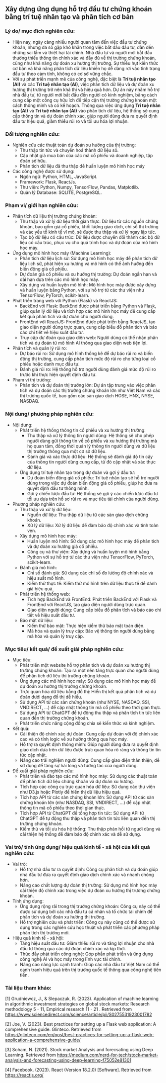## Xây dựng ứng dụng hỗ trợ đầu tư chứng khoán bằng trí tuệ nhân tạo và phân tích cơ bản

### Lý do/ mục đích nghiên cứu:
- Hiện nay, ngày càng nhiều người quan tâm đến việc đầu tư chứng khoán, nhưng đa số gặp khó khăn trong việc bắt đầu đầu tư, dẫn đến những sai lầm và thiệt hại tài chính. Nhà đầu tư và người mới bắt đầu thường thiếu thông tin chính xác và đầy đủ về thị trường chứng khoán, cũng như khả năng dự đoán xu hướng thị trường. Sự thiếu hụt kiến thức cơ bản và khả năng phân tích dữ liệu khiến họ dễ dàng rơi vào tình trạng đầu tư theo cảm tính, không có cơ sở vững chắc.
- Với sự phát triển mạnh mẽ của công nghệ, đặc biệt là **Trí tuệ nhân tạo (AI)** và các **Trí tuệ nhân tạo (AI)**, việc phân tích dữ liệu và dự đoán xu hướng thị trường trở nên khả thi và hiệu quả hơn. Dự án này nhằm hỗ trợ nhà đầu tư, từ người mới bắt đầu đến người có kinh nghiệm, bằng cách cung cấp một công cụ hữu ích để tiếp cận thị trường chứng khoán một cách thông minh và có kế hoạch. Thông qua việc ứng dụng **Trí tuệ nhân tạo (AI)** và **Trí tuệ nhân tạo (AI)** vào phân tích dữ liệu, hệ thống sẽ cung cấp thông tin và dự đoán chính xác, giúp người dùng đưa ra quyết định đầu tư hiệu quả, giảm thiểu rủi ro và tối ưu hóa lợi nhuận.
  
### Đối tượng nghiên cứu:
- Nghiên cứu các thuật toán dự đoán xu hướng của thị trường:
  + Thu thập tin tức và chuyển hoá thành dữ liệu số.
  + Cập nhật giá mua bán của các mã cổ phiếu và doanh nghiệp, tập đoàn sở hữu.
  + Phân tích dữ liệu đã thu thập để huấn luyện mô hình học máy
- Các công nghệ được sử dụng:
  + Ngôn ngữ: Python, HTML, JavaScript.
  + Framework: Flask, ReactJs.
  + Thư viện: Python, Numpy, TensorFlow, Pandas, Matplotlib.
  + Quản lý Database: SQLITE, PostgreSQL.
  
### Phạm vi/ giới hạn nghiên cứu:
- Phân tích dữ liệu thị trường chứng khoán:
  + Thu thập và xử lý dữ liệu thời gian thực: Dữ liệu từ các nguồn chứng khoán, bao gồm giá cổ phiếu, khối lượng giao dịch, chỉ số thị trường và các yếu tố kinh tế vĩ mô, sẽ được thu thập và xử lý ngay lập tức.
  + Tạo bộ dữ liệu có cấu trúc: Dữ liệu được chuyển đổi thành các bộ dữ liệu có cấu trúc, phục vụ cho quá trình học và dự đoán của mô hình học máy.
- Ứng dụng mô hình học máy (Machine Learning):
  + Phân tích dữ liệu lịch sử: Sử dụng mô hình học máy để phân tích dữ liệu lịch sử, phát hiện xu hướng và mô hình có thể ảnh hưởng đến biến động giá cổ phiếu.
  + Dự đoán giá cổ phiếu và xu hướng thị trường: Dự đoán ngắn hạn và dài hạn dựa trên các mô hình học máy.
  + Xây dựng và huấn luyện mô hình: Mô hình học máy được xây dựng và huấn luyện bằng Python, với sự hỗ trợ từ các thư viện như TensorFlow, PyTorch, scikit-learn.
- Phát triển trang web với Python (Flask) và ReactJS:
  + BackEnd với Flask: BackEnd được phát triển bằng Python và Flask, giúp quản lý dữ liệu và tích hợp các mô hình học máy để cung cấp kết quả phân tích và dự đoán cho người dùng.
  + FrontEnd với ReactJS: FrontEnd được phát triển bằng ReactJS, tạo giao diện người dùng trực quan, cung cấp biểu đồ phân tích và báo cáo chi tiết về hiệu suất đầu tư.
  + Truy cập dự đoán qua giao diện web: Người dùng có thể nhận phân tích và dự đoán từ mô hình AI thông qua giao diện web tiện lợi.
- Phân tích và quản lý rủi ro:
  + Dự báo rủi ro: Sử dụng mô hình thống kê để dự báo rủi ro và biến động thị trường, cung cấp phân tích mức độ rủi ro cho từng loại cổ phiếu hoặc danh mục đầu tư.
  + Đánh giá rủi ro: Hệ thống hỗ trợ người dùng đánh giá mức độ rủi ro trước khi thực hiện quyết định đầu tư.
- Phạm vi thị trường:
  + Phân tích và dự đoán thị trường lớn: Dự án tập trung vào việc phân tích và dự đoán các thị trường chứng khoán lớn như Việt Nam và các thị trường quốc tế, bao gồm các sàn giao dịch HOSE, HNX, NYSE, NASDAQ.
  
### Nội dung/ phương pháp nghiên cứu:
- Nội dung:
  + Phát triển hệ thống thông tin cổ phiếu và xu hướng thị trường:
    - Thu thập và xử lý thông tin người dùng: Hệ thống sẽ cho phép người dùng gửi thông tin về cổ phiếu và xu hướng thị trường mà họ quan tâm, đồng thời quản lý thông tin người dùng và dữ liệu thị trường thông qua một cơ sở dữ liệu.
    - Đánh giá và xác thực dữ liệu: Hệ thống sẽ đánh giá độ tin cậy của thông tin người dùng cung cấp, từ đó cập nhật và xác thực dữ liệu.
  + Ứng dụng trí tuệ nhân tạo trong dự đoán và gợi ý đầu tư:
    - Dự đoán biến động giá cổ phiếu: Trí tuệ nhân tạo sẽ hỗ trợ người dùng trong việc dự đoán biến động giá cổ phiếu, giúp họ đưa ra quyết định đầu tư thông minh.
    - Gợi ý chiến lược đầu tư: Hệ thống sẽ gợi ý các chiến lược đầu tư tối ưu dựa trên hồ sơ rủi ro và mục tiêu tài chính của người dùng.
- Phương pháp nghiên cứu:
  + Thu thập và xử lý dữ liệu:
    - Nguồn dữ liệu: Thu thập dữ liệu từ các sàn giao dịch chứng khoán.
    - Xử lý dữ liệu: Xử lý dữ liệu để đảm bảo độ chính xác và tính toàn vẹn.
  + Xây dựng mô hình học máy:
    - Huấn luyện mô hình: Sử dụng các mô hình học máy để phân tích và dự đoán xu hướng giá cổ phiếu.
    - Công cụ và thư viện: Xây dựng và huấn luyện mô hình bằng Python với sự hỗ trợ từ các thư viện như TensorFlow, PyTorch, scikit-learn.
  + Đánh giá mô hình: 
    - Chỉ số đánh giá: Sử dụng các chỉ số đo lường độ chính xác và hiệu suất mô hình.
    - Kiểm thử thực tế: Kiểm thử mô hình trên dữ liệu thực tế để đánh giá hiệu quả.
  + Phát triển hệ thống web:
    - Tích hợp BackEnd và FrontEnd: Phát triển BackEnd với Flask và FrontEnd với ReactJS, tạo giao diện người dùng trực quan.
    - Giao diện người dùng: Cung cấp biểu đồ phân tích và báo cáo chi tiết về hiệu suất đầu tư.
  + Bảo mật dữ liệu:
    - Kiểm thử bảo mật: Thực hiện kiểm thử bảo mật toàn diện.
    - Mã hóa và quản lý truy cập: Bảo vệ thông tin người dùng bằng mã hóa và quản lý truy cập.
  
### Mục tiêu/ kết quả/ đề xuất giải pháp nghiên cứu:
  - Mục tiêu:
    + Phát triển một website hỗ trợ phân tích và dự đoán xu hướng thị trường chứng khoán: Tạo ra một nền tảng trực quan cho người dùng để phân tích dữ liệu thị trường chứng khoán.
    + Ứng dụng các mô hình học máy: Sử dụng các mô hình học máy để dự đoán xu hướng thị trường chứng khoán.
    + Trực quan hóa dữ liệu bằng đồ thị: Hiển thị kết quả phân tích và dự đoán dưới dạng đồ thị dễ hiểu.
    + Sử dụng API từ các sàn chứng khoán (như NYSE, NASDAQ, SSI, VNDIRECT, …) để cập nhật thông tin mã cổ phiếu theo thời gian thực.
    +  Sử dụng API từ ChatGPT để tự động thu thập và phân tích tin tức liên quan đến thị trường chứng khoán.
    + Phát triển chức năng cộng đồng chia sẻ kiến thức và kinh nghiệm.
  - Kết quả:
    + Cải thiện độ chính xác dự đoán: Cung cấp dự đoán với độ chính xác cao và có tính logic về xu hướng thông qua học máy.
    + Hỗ trợ ra quyết định thông minh: Giúp người dùng đưa ra quyết định giao dịch dựa trên dữ liệu được trực quan hóa rõ ràng và thông tin tin tức cập nhật.
    + Nâng cao trải nghiệm người dùng: Cung cấp giao diện thân thiện, dễ sử dụng để tăng sự hài lòng và tương tác của người dùng.
  - Đề xuất giải pháp nghiên cứu:
    + Phát triển và đào tạo các mô hình học máy: Sử dụng các thuật toán để phân tích dữ liệu chứng khoán và dự đoán xu hướng.
    + Tích hợp các công cụ trực quan hóa dữ liệu: Sử dụng các thư viện như D3.js hoặc Plotly để hiển thị dữ liệu hiệu quả.
    + Tích hợp API từ các sàn chứng khoán lớn: Sử dụng API từ các sàn chứng khoán lớn (như NASDAQ, SSI, VNDIRECT, …) để cập nhật thông tin mã cổ phiếu theo thời gian thực.
    + Tích hợp API từ ChatGPT để tổng hợp tin tức: Sử dụng API từ ChatGPT để tự động thu thập và phân tích tin tức liên quan đến thị trường chứng khoán.
    + Kiểm thử và tối ưu hóa hệ thống: Thu thập phản hồi từ người dùng và cải thiện hệ thống để đảm bảo độ chính xác và dễ sử dụng.
  
### Vai trò/ tính ứng dụng/ hiệu quả kinh tế - xã hội của kết quả nghiên cứu:
- Vai trò:
  + Hỗ trợ nhà đầu tư ra quyết định: Công cụ phân tích và dự đoán giúp nhà đầu tư đưa ra quyết định giao dịch chính xác và nhanh chóng hơn.
  + Nâng cao chất lượng dự đoán thị trường: Sử dụng mô hình học máy cải thiện độ chính xác trong việc dự đoán xu hướng thị trường chứng khoán.
- Tính ứng dụng:
  + Ứng dụng rộng rãi trong thị trường chứng khoán: Công cụ này có thể được sử dụng bởi các nhà đầu tư cá nhân và tổ chức tài chính để phân tích và dự đoán xu hướng thị trường.
  + Hỗ trợ nghiên cứu và phát triển: Công cụ này cũng có thể được sử dụng trong các nghiên cứu học thuật và phát triển các phương pháp phân tích thị trường mới.
- Hiệu quả kinh tế - xã hội:
  + Tăng hiệu suất đầu tư: Giảm thiểu rủi ro và tăng lợi nhuận cho nhà đầu tư thông qua các dự đoán chính xác và kịp thời.
  + Thúc đẩy phát triển công nghệ: Góp phần phát triển và ứng dụng công nghệ AI và học máy trong lĩnh vực tài chính.
  + Nâng cao năng lực cạnh tranh: Giúp các nhà đầu tư Việt Nam có thể cạnh tranh hiệu quả trên thị trường quốc tế thông qua công nghệ tiên tiến.

### Tài liệu tham khảo:
[1] Grudniewcz, J., & Slepaczuk, R. (2023). Application of machine learning in algorithmic investment strategies on global stock markets:  Research methodology 5 - 11, Empirical research 11 - 21 . Retrieved from https://www.sciencedirect.com/science/article/pii/S0275531923001782

[2] Joe, V. (2023). Best practices for setting up a Flask web application: A comprehensive guide. Glinteco. Retrieved from https://glinteco.com/en/post/best-practices-for-setting-up-a-flask-web-application-a-comprehensive-guide/

[3] Soham, N. (2021). Stock market Analysis and forecsating using Deep Learning. Retrieved from https://medium.com/nerd-for-tech/stock-market-analysis-and-forecasting-using-deep-learning-f75052e81301

[4] Facebook. (2023). React (Version 18.2.0) [Software]. Retrieved from https://reactjs.org/ 